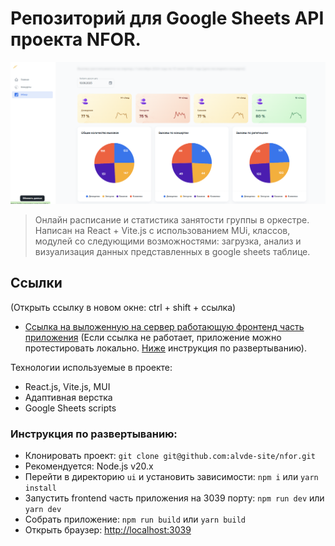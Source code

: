 # Репозиторий для Google Sheets API проекта NFOR.

![preview](ui/public/assets/images/nfor-preview.png)

> Онлайн расписание и статистика занятости группы в оркестре.
> Написан на React + Vite.js с использованием MUi, классов, модулей со следующими возможностями: загрузка, анализ и визуализация данных представленных в google sheets таблице.

## Сcылки

(Открыть ссылку в новом окне: ctrl + shift + ссылка)

- [Ссылка на выложенную на сервер работающую фронтенд часть приложения](https://nfor.onrender.com/analitics/) (Если ссылка не работает, приложение можно протестировать локально. [Ниже](#инструкция-по-развертыванию) инструкция по развертыванию).

Технологии используемые в проекте:

- React.js, Vite.js, MUI
- Адаптивная верстка
- Google Sheets scripts

### Инструкция по развертыванию:

- Клонировать проект: `git clone git@github.com:alvde-site/nfor.git`
- Рекомендуется: Node.js v20.x
- Перейти в директорию `ui` и установить зависимости: `npm i` или `yarn install`
- Запустить frontend часть приложения на 3039 порту: `npm run dev` или `yarn dev`
- Собрать приложение: `npm run build` или `yarn build`
- Открыть браузер: [http://localhost:3039](http://localhost:3039)
